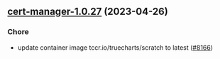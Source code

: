 

## [cert-manager-1.0.27](https://github.com/truecharts/charts/compare/cert-manager-1.0.26...cert-manager-1.0.27) (2023-04-26)

### Chore

- update container image tccr.io/truecharts/scratch to latest ([#8166](https://github.com/truecharts/charts/issues/8166))
  
  